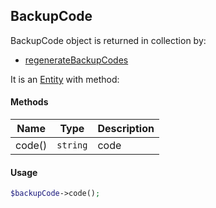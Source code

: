 ## BackupCode

BackupCode object is returned in collection by:

 * [regenerateBackupCodes](#regeneratebackupcodes)

It is an [Entity](https://en.wikipedia.org/wiki/Entity) with method:

#### Methods
Name | Type | Description
--- | --- | ---
code() | `string` | code

#### Usage
```php
$backupCode->code();
```

